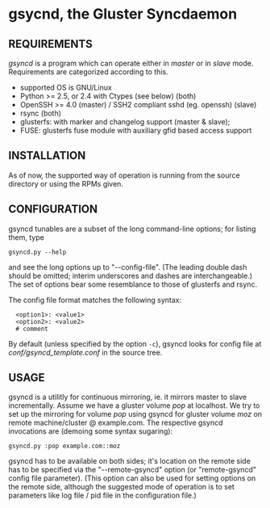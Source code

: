 gsycnd, the Gluster Syncdaemon
==============================

REQUIREMENTS
------------

_gsyncd_ is a program which can operate either in _master_ or in _slave_ mode.
Requirements are categorized according to this.

* supported OS is GNU/Linux
* Python >= 2.5, or 2.4 with Ctypes (see below) (both)
* OpenSSH >= 4.0 (master) / SSH2 compliant sshd (eg. openssh) (slave)
* rsync (both)
* glusterfs: with marker and changelog support (master & slave);
* FUSE: glusterfs fuse module with auxiliary gfid based access support

INSTALLATION
------------

As of now, the supported way of operation is running from the source directory or using the RPMs given.


CONFIGURATION
-------------

gsyncd tunables are a subset of the long command-line options; for listing them,
type

    gsyncd.py --help

and see the long options up to "--config-file". (The leading double dash should be omitted;
interim underscores and dashes are interchangeable.) The set of options bear some resemblance
to those of glusterfs and rsync.

The config file format matches the following syntax:

      <option1>: <value1>
      <option2>: <value2>
      # comment

By default (unless specified by the option `-c`), gsyncd looks for config file at _conf/gsyncd_template.conf_
in the source tree.

USAGE
-----

gsyncd is a utilitly for continuous mirroring, ie. it mirrors master to slave incrementally.
Assume we have a gluster volume _pop_ at localhost. We try to set up the mirroring for volume
_pop_ using gsyncd for gluster volume _moz_ on remote machine/cluster @ example.com. The
respective gsyncd invocations are (demoing some syntax sugaring):

`gsyncd.py :pop example.com::moz`

gsyncd has to be available on both sides; it's location on the remote side has to be specified
via the "--remote-gsyncd" option (or "remote-gsyncd" config file parameter). (This option can also be
used for setting options on the remote side, although the suggested mode of operation is to
set parameters like log file / pid file in the configuration file.)
